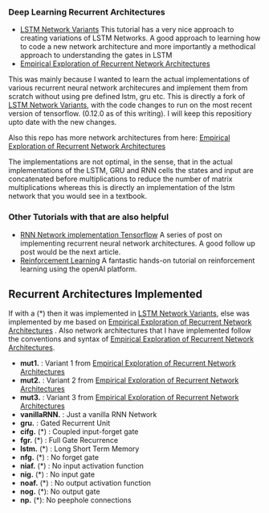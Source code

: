 ### Deep Learning Recurrent Architectures
 -  [LSTM Network Variants](https://medium.com/jim-fleming/implementing-lstm-a-search-space-odyssey-7d50c3bacf93#.89xd4s9ii) This tutorial has a very nice approach to creating variations of LSTM Networks. A good approach to learning how to code a new network architecture and more importantly a methodical approach to understanding the gates in LSTM
 -  [Empirical Exploration of Recurrent Network Architectures](http://jmlr.org/proceedings/papers/v37/jozefowicz15.pdf)

This was mainly because I wanted to learn the actual implementations of various recurrent neural network architecures and implement them from scratch without using pre defined lstm, gru etc. This is directly a fork of [LSTM Network Variants](https://medium.com/jim-fleming/implementing-lstm-a-search-space-odyssey-7d50c3bacf93#.89xd4s9ii), with the code changes to run on the most recent version of tensorflow. (0.12.0 as of this writing). I will keep this repositiory upto date with the new changes.

Also this repo has more network architectures from here: [Empirical Exploration of Recurrent Network Architectures](http://jmlr.org/proceedings/papers/v37/jozefowicz15.pdf)

The implementations are not optimal, in the sense, that in the actual implementations of the LSTM, GRU and RNN cells the states and input are concatenated before multiplications to reduce the number of matrix multiplications whereas this is directly an implementation of the lstm network that you would see in a textbook.


### Other Tutorials with that are also helpful
 - [RNN Network implementation Tensorflow](https://medium.com/@erikhallstrm/hello-world-rnn-83cd7105b767#.qk7xgwwa4) A series of post on implementing recurrent neural network architectures. A good follow up post would be the next article.
 - [Reinforcement Learning](https://medium.com/emergent-future/simple-reinforcement-learning-with-tensorflow-part-0-q-learning-with-tables-and-neural-networks-d195264329d0#.tpmlehy2p) A fantastic hands-on tutorial on reinforcement learning using the openAI platform.




## Recurrent Architectures Implemented

If with a (*) then it was implemented in [LSTM Network Variants](https://medium.com/jim-fleming/implementing-lstm-a-search-space-odyssey-7d50c3bacf93#.89xd4s9ii), else was implemented by me based on [Empirical Exploration of Recurrent Network Architectures](http://jmlr.org/proceedings/papers/v37/jozefowicz15.pdf) . Also network architectures that I have implemented follow the conventions and syntax of [Empirical Exploration of Recurrent Network Architectures](http://jmlr.org/proceedings/papers/v37/jozefowicz15.pdf). 

- __mut1.__ : Variant 1 from [Empirical Exploration of Recurrent Network Architectures](http://jmlr.org/proceedings/papers/v37/jozefowicz15.pdf)
- __mut2.__ : Variant 2 from [Empirical Exploration of Recurrent Network Architectures](http://jmlr.org/proceedings/papers/v37/jozefowicz15.pdf)
- __mut3.__ : Variant 3 from [Empirical Exploration of Recurrent Network Architectures](http://jmlr.org/proceedings/papers/v37/jozefowicz15.pdf)
- __vanillaRNN.__ : Just a vanilla RNN Network
- __gru.__ : Gated Recurrent Unit
- __cifg.__ (*) : Coupled input-forget gate
- __fgr.__ (*) : Full Gate Recurrence
- __lstm.__ (*) : Long Short Term Memory
- __nfg.__ (*) : No forget gate
- __niaf.__ (*) : No input activation function
- __nig.__ (*) : No input gate
- __noaf.__ (*) : No output activation function
- __nog.__ (*): No output gate
- __np.__ (*): No peephole connections

